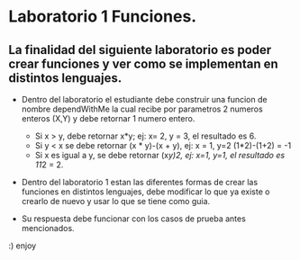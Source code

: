 # Laboratorio 1 Funciones.

## La finalidad del siguiente laboratorio es poder crear funciones y ver como se implementan en distintos lenguajes.

- Dentro del laboratorio el estudiante debe construir una funcion de nombre dependWithMe la cual recibe por parametros 2 numeros enteros (X,Y) y debe retornar 1 numero entero.
  - Si x > y, debe retornar  x*y; ej: x= 2, y = 3, el resultado es 6.
  - Si y < x se debe retornar (x * y)-(x + y), ej: x = 1, y=2 (1*2)-(1+2) = -1
  - Si x es igual a y, se debe retornar (x*y)*2, ej: x=1, y=1, el resultado es 1*1*2 = 2.
  
- Dentro del laboratorio 1 estan las diferentes formas de crear las funciones en distintos lenguajes, debe modificar lo que ya existe o crearlo de nuevo y usar lo que se tiene como guia.
- Su respuesta debe funcionar con los casos de prueba antes mencionados.


:) enjoy